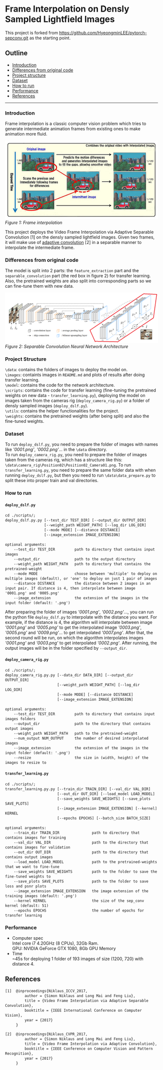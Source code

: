 # Frame Interpolation on Densly Sampled Lightfield Images
This project is forked from https://github.com/HyeongminLEE/pytorch-sepconv.git as the starting point.  
## Outline
* [Introduction](#Introduction)
* [Differences from original code](#Differences-from-original-code)
* [Project structure](#Project-structure)
* [Dataset](#Dataset)
* [How to run](#How-to-run)
* [Performance](#Performance)
* [References](#References)
***

### Introduction
Frame interpolation is a classic computer vision problem which tries to generate intermediate animation frames from existing ones to make animation more fluid.  
<p>
    <img src="images/frameInterpolation.jpg" alt><br>
    <em>Figure 1: Frame interpolation</em>
</p>

This project deploys the Video Frame Interpolation via Adaptive Separable Convolution [1] on the densly sampled lightfield images. Given two frames, it will make use of [adaptive convolution](http://graphics.cs.pdx.edu/project/adaconv) [2] in a separable manner to interpolate the intermediate frame.  

### Differences from original code
The model is split into 2 parts: the `feature_extraction` part and the `separable_convolution` part (the red box in figure 2) for transfer learning.  Also, the pretrained weights are also split into corresponding parts so we can fine-tune them with new data.  
<p>
    <img src="images/Model.png" alt>
    <em>Figure 2: Separable Convolution Neural Network Architecture</em>
</p>

### Project Structure
`\data`: contains the folders of images to deploy the model on.  
`\images`: containts images in `README.md` and plots of results after doing transfer learning.  
`\model`: contains the code for the network architecture.  
`\scripts`: contains the code for transfer learning (fine-tuning the pretrained weights on new data - `transfer_learning.py`), deploying the model on images taken from the cameras rig (`deploy_camera_rig.py`) or a folder of densly sampled images (`deploy_dslf.py`).  
`\utils`: contains the helper functionalities for the project.  
`\weights`: contains the pretrained weights (after being split) and also the fine-tuned weights.

### Dataset
To run `deploy_dslf.py`, you need to prepare the folder of images with names like *'0001.png'*, *'0002.png'*... in the `\data` directory.  
To run `deploy_camera_rig.py`, you need to prepare the folder of images taken from the cameras rig, which has a structure like this: `\data\camera_rig\Position02\Position02_Camera01.png`.
To run `transfer_learning.py`, you need to prepare the same folder data with when running `deploy_dslf.py`, but then you need to run `\data\data_prepare.py` to split these into proper train and val directories.

### How to run
#### `deploy_dslf.py`
```
cd ./scripts/;
deploy_dslf.py.py [--test_dir TEST_DIR] [--output_dir OUTPUT_DIR]
                  [--weight_path WEIGHT_PATH] [--log_dir LOG_DIR] 
                  [--mode MODE] [--distance DISTANCE] 
                  [--image_extension IMAGE_EXTENSION] 

optional arguments:
    --test_dir TEST_DIR         path to directory that contains input images
    --output_dir                path to the output directory
    --weight_path WEIGHT_PATH   path to directory that contains the pretrained-weight
    --mode MODE                 choose between 'multiple' to deploy on multiple images (default), or 'one' to deploy on just 1 pair of images
    --distance DISTANCE         the distance between 2 images in an input pair. If distance is 4, then interpolate between image '0001.png' and '0005.png'
    --image_extension           the extension of the images in the input folder (default: '.png')
```
After preparing the folder of images *'0001.png'*, *'0002.png'*..., you can run the python file `deploy_dslf.py` to interpolate with the distance you want. For example, if the distance is 4, the algorithm will interpolate between image *'0001.png'* and *'0005.png'* to get the interpolated image *'0003.png'*, *'0005.png'* and *'0009.png'*... to get interpolated *'0007.png'*. After that, the second round will be run, on which the algorithm interpolates images *'0001.png'* and *'0003.png'* to get interpolated *'0002.png'*. After running, the output images will be in the folder specified by `--output_dir`.

#### `deploy_camera_rig.py`
```
cd ./scripts/;
deploy_camera_rig.py.py [--data_dir DATA_DIR] [--output_dir OUTPUT_DIR]
                        [--weight_path WEIGHT_PATH] [--log_dir LOG_DIR] 
                        [--mode MODE] [--distance DISTANCE] 
                        [--image_extension IMAGE_EXTENSION] 

optional arguments:
    --test_dir TEST_DIR         path to directory that contains input images folders
    --output_dir                path to the directory that contains output images
    --weight_path WEIGHT_PATH   path to the pretrained-weight
    --num_output NUM_OUTPUT     the number of desired interpolated images
    --image_extension           the extension of the images in the input folder (default: '.png')
    --resize                    the size in (width, height) of the images to resize to
```

#### `transfer_learning.py`
```
cd ./scripts/;
transfer_learning.py.py [--train_dir TRAIN_DIR] [--val_dir VAL_DIR]
                        [--out_dir OUT_DIR] [--load_model LOAD_MODEL] 
                        [--save_weights SAVE_WEIGHTS] [--save_plots SAVE_PLOTS] 
                        [--image_extension IMAGE_EXTENSION] [--kernel] KERNEL
                        [--epochs EPOCHS] [--batch_size BATCH_SIZE]

optional arguments:
    --train_dir TRAIN_DIR               path to directory that contains images for training
    --val_dir VAL_DIR                   path to the directory that contains images for validation
    --out_dir OUT_DIR                   path to the directory that contains output images
    --load_model LOAD_MODEL             path to the pretrained-weights that we want to fine-tune
    --save_weights SAVE_WEIGHTS         path to the folder to save the fine-tuned weights to
    --save_plots SAVE_PLOTS             path to the folder to save loss and psnr plots
    --image_extension IMAGE_EXTENSION   the image extension of the training images (default: '.png')
    --kernel KERNEL                     the size of the sep_conv kernel (default: 51)
    --epochs EPOCHS                     the number of epochs for transfer learning
```


### Performance 
* Computer spec  
Intel core i7 4.20GHz (8 CPUs), 32Gb Ram.  
GPU: NVIDIA GeForce GTX 1080, 8Gb GPU Memory
* Time  
~45s for deploying 1 folder of 193 images of size (1200, 720) with distance 4.


## References
```
[1]  @inproceedings{Niklaus_ICCV_2017,
         author = {Simon Niklaus and Long Mai and Feng Liu},
         title = {Video Frame Interpolation via Adaptive Separable Convolution},
         booktitle = {IEEE International Conference on Computer Vision},
         year = {2017}
     }
```

```
[2]  @inproceedings{Niklaus_CVPR_2017,
         author = {Simon Niklaus and Long Mai and Feng Liu},
         title = {Video Frame Interpolation via Adaptive Convolution},
         booktitle = {IEEE Conference on Computer Vision and Pattern Recognition},
         year = {2017}
     }
```